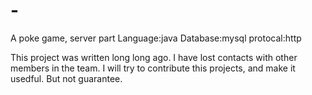 # -
A poke game, server part
Language:java
Database:mysql
protocal:http

This project was written long long ago. I have lost contacts with other members in the team. I will try to contribute this projects, and make it usedful.
But not guarantee.
